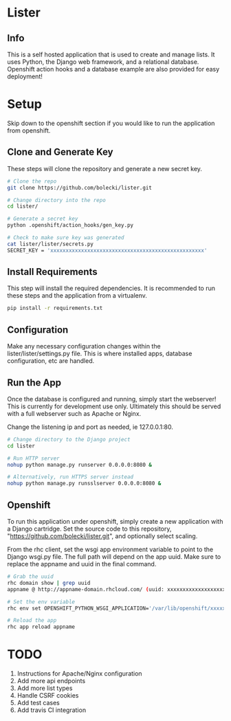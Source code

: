 # Lister

## Info
This is a self hosted application that is used to create and manage lists.  It uses Python, the Django web framework, and a relational database.  Openshift action hooks and a database example are also provided for easy deployment!

# Setup
Skip down to the openshift section if you would like to run the application from openshift.

## Clone and Generate Key
These steps will clone the repository and generate a new secret key.

```bash
# Clone the repo
git clone https://github.com/bolecki/lister.git

# Change directory into the repo
cd lister/

# Generate a secret key
python .openshift/action_hooks/gen_key.py

# Check to make sure key was generated
cat lister/lister/secrets.py
SECRET_KEY = 'xxxxxxxxxxxxxxxxxxxxxxxxxxxxxxxxxxxxxxxxxxxxxxxxxx'
```

## Install Requirements
This step will install the required dependencies.  It is recommended to run these steps and the application from a virtualenv.

```bash
pip install -r requirements.txt
```

## Configuration
Make any necessary configuration changes within the lister/lister/settings.py file.  This is where installed apps, database configuration, etc are handled.

## Run the App
Once the database is configured and running, simply start the webserver!  This is currently for development use only.  Ultimately this should be served with a full webserver such as Apache or Nginx.

Change the listening ip and port as needed, ie 127.0.0.1:80.

```bash
# Change directory to the Django project
cd lister

# Run HTTP server
nohup python manage.py runserver 0.0.0.0:8080 &

# Alternatively, run HTTPS server instead
nohup python manage.py runsslserver 0.0.0.0:8080 &
```

## Openshift
To run this application under openshift, simply create a new application with a Django cartridge.  Set the source code to this repository, "https://github.com/bolecki/lister.git", and optionally select scaling.

From the rhc client, set the wsgi app environment variable to point to the Django wsgi.py file.  The full path will depend on the app uuid.  Make sure to replace the appname and uuid in the final command.

```bash
# Grab the uuid
rhc domain show | grep uuid
appname @ http://appname-domain.rhcloud.com/ (uuid: xxxxxxxxxxxxxxxxxxxxxxxx)

# Set the env variable
rhc env set OPENSHIFT_PYTHON_WSGI_APPLICATION='/var/lib/openshift/xxxxxxxxxxxxxxxxxxxxxxxx/app-root/repo/lister/lister/wsgi.py' --app appname

# Reload the app
rhc app reload appname
```

# TODO
1. Instructions for Apache/Nginx configuration
2. Add more api endpoints
3. Add more list types
4. Handle CSRF cookies
5. Add test cases
6. Add travis CI integration
